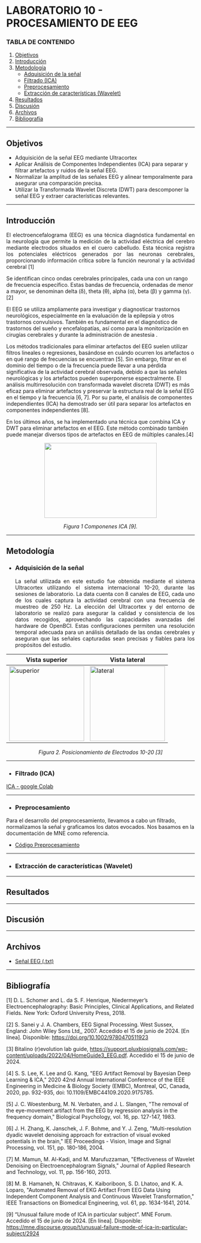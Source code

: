 # LABORATORIO 10 - PROCESAMIENTO DE EEG

### TABLA DE CONTENIDO

1. [Objetivos](#id1)
2. [Introducción](#id2)
3. [Metodología](#id3)
   - [Adquisición de la señal](#id4)
   - [Filtrado (ICA)](#id5)
   - [Preprocesamiento](#id6)
   - [Extracción de características (Wavelet)](#id7)
4. [Resultados](#id8)
5. [Discusión](#id9)
6. [Archivos](#id10)
7. [Bibliografía](#id11)
---

## **Objetivos** <a name="id1"></a>
- Adquisición de la señal EEG mediante Ultracortex
- Aplicar Análisis de Componentes Independientes (ICA) para separar y filtrar artefactos y ruidos de la señal EEG.
- Normalizar la amplitud de las señales EEG y alinear temporalmente para asegurar una comparación precisa.
- Utilizar la Transformada Wavelet Discreta (DWT) para descomponer la señal EEG y extraer características relevantes.

---
## **Introducción** <a name="id2"></a>
<p align="justify">El electroencefalograma (EEG) es una técnica diagnóstica fundamental en la neurología que permite la medición de la actividad eléctrica del cerebro mediante electrodos situados en el cuero cabelludo. Esta técnica registra los potenciales eléctricos generados por las neuronas cerebrales, proporcionando información crítica sobre la función neuronal y la actividad cerebral [1] </p>

<p align=justify"> Se identifican cinco ondas cerebrales principales, cada una con un rango de frecuencia específico. Estas bandas de frecuencia, ordenadas de menor a mayor, se denominan delta (δ), theta (θ), alpha (α), beta (β) y gamma (γ).[2]

<p align=justify"> El EEG se utiliza ampliamente para investigar y diagnosticar trastornos neurológicos, especialmente en la evaluación de la epilepsia y otros trastornos convulsivos. También es fundamental en el diagnóstico de trastornos del sueño y encefalopatías, así como para la monitorización en cirugías cerebrales y durante la administración de anestesia .</p>

<p align=justify"> Los métodos tradicionales para eliminar artefactos del EEG suelen utilizar filtros lineales o regresiones, basándose en cuándo ocurren los artefactos o en qué rango de frecuencias se encuentran [5]. Sin embargo, filtrar en el dominio del tiempo o de la frecuencia puede llevar a una pérdida significativa de la actividad cerebral observada, debido a que las señales neurológicas y los artefactos pueden superponerse espectralmente. El análisis multirresolución con transformada wavelet discreta (DWT) es más eficaz para eliminar artefactos y preservar la estructura real de la señal EEG en el tiempo y la frecuencia [6, 7]. Por su parte, el análisis de componentes independientes (ICA) ha demostrado ser útil para separar los artefactos en componentes independientes [8].

<p align=justify"> En los últimos años, se ha implementado una técnica que combina ICA y DWT para eliminar artefactos en el EEG. Este método combinado también puede manejar diversos tipos de artefactos en EEG de múltiples canales.[4]

<p align="center">
  <img src="https://canada1.discourse-cdn.com/free1/uploads/mne/original/1X/68ff535c1fa69202b9b367218a1f8f685064032c.jpeg"  width="300" height="200"> </p>
<em><p align="center">Figura 1 Componenes ICA [9]. </p></em> 

---
## **Metodología** <a name="id3"></a>

- ### **Adquisición de la señal** <a name="id4"></a>

   <p align="justify"> La señal utilizada en este estudio fue obtenida mediante el sistema Ultracortex utilizando el sistema internacional 10-20, durante las sesiones de laboratorio. La data cuenta con 8 canales de EEG, cada uno de los cuales captura la actividad cerebral con una frecuencia de muestreo de 250 Hz. La elección del Ultracortex y del entorno de laboratorio se realizó para asegurar la calidad y consistencia de los datos recogidos, aprovechando las capacidades avanzadas del hardware de OpenBCI. Estas configuraciones permiten una resolución temporal adecuada para un análisis detallado de las ondas cerebrales y aseguran que las señales capturadas sean precisas y fiables para los propósitos del estudio.
   
<div align="center">

| Vista superior | Vista lateral |
|----------|----------|
| <img src="https://github.com/NadAbiO/IntroSeniales/assets/89549012/7363b9c8-fec1-4913-91fe-4202bf97d567" alt="superior" width="200"/> | <img src="https://github.com/NadAbiO/IntroSeniales/assets/89549012/c422a465-c922-477f-9f70-efd335f4fbf5" alt="lateral" width="200"/> |

<em><p align="center">Figura 2. Posicionamiento de Electrodos 10-20 [3]</p></em>

<div align="left">

---
- ### **Filtrado (ICA)** <a name="id5"></a>

[ICA - google Colab](https://colab.research.google.com/drive/1OVnGGGl1892MNKIAGkUj3gbo-6ZN5EDJ?usp=sharing)


---
- ### **Preprocesamiento** <a name="id6"></a>
Para el desarrollo del preprocesamiento, llevamos a cabo un filtrado, normalizamos la señal y graficamos los datos evocados. Nos basamos en la documentación de MNE como referencia.
- [Código Preprocesamiento](https://github.com/NadAbiO/IntroSeniales/blob/main/ISB/Laboratorios/Lab10_ProcesamientoEEG/Codigo_Preprocesamiento.ipynb)
---
- ### **Extracción de características (Wavelet)** <a name="id7"></a>


---


## **Resultados** <a name="id8"></a>


---

## **Discusión** <a name="id9"></a>


---

## **Archivos** <a name="id10"></a>

- [Señal EEG (.txt)](https://github.com/NadAbiO/IntroSeniales/blob/eabb364176c7424485a2238dc83e6cd4f13f24d7/ISB/Laboratorios/Lab10_ProcesamientoEEG/OpenBCI_GUI-v5-meditation.txt)

---


## **Bibliografía** <a name="id11"></a>

[1] D. L. Schomer and L. da S. F. Henrique, Niedermeyer’s Electroencephalography: Basic Principles, Clinical Applications, and Related Fields. New York: Oxford University Press, 2018.

[2] S. Sanei y J. A. Chambers, EEG Signal Processing. West Sussex, England: John Wiley Sons Ltd,, 2007. Accedido el 15 de junio de 2024. [En línea]. Disponible: https://doi.org/10.1002/9780470511923

[3] Bitalino (r)evolution lab guide, https://support.pluxbiosignals.com/wp-content/uploads/2022/04/HomeGuide3_EEG.pdf. Accedido el 15 de junio de 2024. 

[4] S. S. Lee, K. Lee and G. Kang, "EEG Artifact Removal by Bayesian Deep Learning & ICA," 2020 42nd Annual International Conference of the IEEE Engineering in Medicine & Biology Society (EMBC), Montreal, QC, Canada, 2020, pp. 932-935, doi: 10.1109/EMBC44109.2020.9175785.

[5] J. C. Woestenburg, M. N. Verbaten, and J. L. Slangen, "The removal of the eye-movement artifact from the EEG by regression analysis in the frequency domain," Biological Psychology, vol. 16, pp. 127-147, 1983.

[6] J. H. Zhang, K. Janschek, J. F. Bohme, and Y. J. Zeng, "Multi-resolution dyadic wavelet denoising approach for extraction of visual evoked potentials in the brain," IEE Proceedings - Vision, Image and Signal Processing, vol. 151, pp. 180-186, 2004.

[7] M. Mamun, M. Al-Kadi, and M. Marufuzzaman, "Effectiveness of Wavelet Denoising on Electroencephalogram Signals," Journal of Applied Research and Technology, vol. 11, pp. 156-160, 2013.

[8] M. B. Hamaneh, N. Chitravas, K. Kaiboriboon, S. D. Lhatoo, and K. A. Loparo, "Automated Removal of EKG Artifact From EEG Data Using Independent Component Analysis and Continuous Wavelet Transformation," IEEE Transactions on Biomedical Engineering, vol. 61, pp. 1634-1641, 2014.

[9] “Unusual failure mode of ICA in particular subject”. MNE Forum. Accedido el 15 de junio de 2024. [En línea]. Disponible: https://mne.discourse.group/t/unusual-failure-mode-of-ica-in-particular-subject/2924

